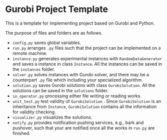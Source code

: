 # Gurobi Project Template
This is a template for implementing project based on Gurobi and Python.

The purpose of files and folders are as follows.

- `config.py` saves global variables.
- `run.py` arranges `.py` files such that the project can be implemented on a remote machine.
- `instance.py` generates experimental instances with `RandomDataGenerator` and saves a instance in class `Instance`. All the instances can be saved in the `instances` folder.
- `solver.py` solves instances with Gurobi solver, and there may be a counterpart `.py` file which including your specialized algorithm.
- `solution.py` saves Gurobi solutions with class `GurobiSolution`. All the solutions can be saved in the `solutions` folder.
- `io_operator.py` processing either file writing or reading works.
- `unit_test.py` test validity of `GurobiSolution` .  Since `GurobiSolution` is  an inheritance from `Instance`, `GurobiSolution` contains all the information for validity checking.
- `visualizer.py` visualizes the solutions.
- `notify.py` provides notification pushing services, e.g., bark and pushover, such that your are notified once all the works in `run.py` are finished.
